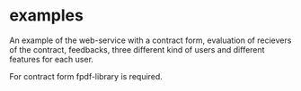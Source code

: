 # examples
An example of the web-service with a contract form, evaluation of recievers of the contract, feedbacks, three different kind of users and different features for each user.

For contract form fpdf-library is required. 
